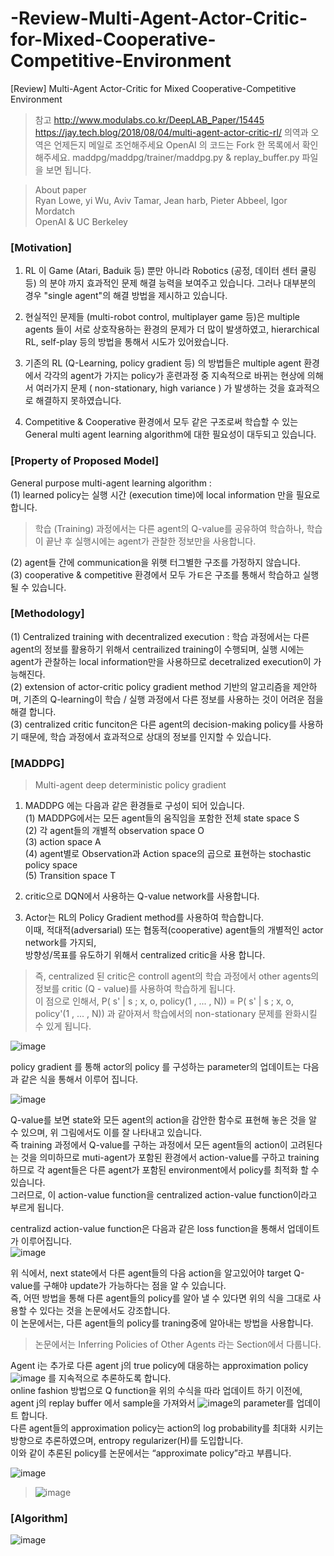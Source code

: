 # -Review-Multi-Agent-Actor-Critic-for-Mixed-Cooperative-Competitive-Environment
[Review] Multi-Agent Actor-Critic for Mixed Cooperative-Competitive Environment 

> 참고 
> http://www.modulabs.co.kr/DeepLAB_Paper/15445
> https://jay.tech.blog/2018/08/04/multi-agent-actor-critic-rl/
> 의역과 오역은 언제든지 메일로 조언해주세요
> OpenAI 의 코드는 Fork 한 목록에서 확인해주세요.
> maddpg/maddpg/trainer/maddpg.py & replay_buffer.py 파일을 보면 됩니다.  

> About paper  
> Ryan Lowe, yi Wu, Aviv Tamar, Jean harb, Pieter Abbeel, Igor Mordatch   
> OpenAI & UC Berkeley   

### [Motivation]
1. RL 이 Game (Atari, Baduik 등) 뿐만 아니라 Robotics (공정, 데이터 센터 쿨링 등) 의 분야 까지 효과적인 문제 해결 능력을 보여주고 있습니다. 그러나 대부분의 경우 "single agent"의 해결 방법을 제시하고 있습니다.  

2. 현실적인 문제들 (multi-robot control, multiplayer game 등)은 multiple agents 들이 서로 상호작용하는 환경의 문제가 더 많이 발생하였고, hierarchical RL, self-play 등의 방법을 통해서 시도가 있어왔습니다.  

3. 기존의 RL (Q-Learning, policy gradient 등) 의 방법들은 multiple agent 환경에서 각각의 agent가 가지는 policy가 훈련과정 중 지속적으로 바뀌는 현상에 의해서 여러가지 문제 ( non-stationary, high variance ) 가 발생하는 것을 효과적으로 해결하지 못하였습니다.  

4. Competitive & Cooperative 환경에서 모두 같은 구조로써 학습할 수 있는 General multi agent learning algorithm에 대한 필요성이 대두되고 있습니다.  

### [Property of Proposed Model]
General purpose multi-agent learning algorithm :  
(1) learned policy는 실행 시간 (execution time)에 local information 만을 필요로 합니다.  
> 학습 (Training) 과정에서는 다른 agent의 Q-value를 공유하여 학습하나, 학습이 끝난 후 실행시에는 agent가 관찰한 정보만을 사용합니다.  

(2) agent들 간에 communication을 위햇 터그별한 구조를 가정하지 않습니다.  
(3) cooperative & competitive 환경에서 모두 가ㅌ은 구조를 통해서 학습하고 실행될 수 있습니다.  

### [Methodology]
(1) Centralized training with decentralized execution : 학습 과정에서는 다른 agent의 정보를 활용하기 위해서 centrailized training이 수행되며, 실행 시에는 agent가 관찰하는 local information만을 사용하므로 decetralized execution이 가능해진다.   
(2) extension of actor-critic policy gradient method 기반의 알고리즘을 제안하며, 기존의 Q-learning이 학습 / 실행 과정에서 다른 정보를 사용하는 것이 어려운 점을 해결 합니다.  
(3) centralized critic funciton은 다른 agent의 decision-making policy를 사용하기 때문에, 학습 과정에서 효과적으로 상대의 정보를 인지할 수 있습니다.  

### [MADDPG]
> Multi-agent deep deterministic policy gradient   

1. MADDPG 에는 다음과 같은 환경들로 구성이 되어 있습니다.  
  (1) MADDPG에서는 모든 agent들의 움직임을 포함한 전체 state space S  
  (2) 각 agent들의 개별적 observation space O  
  (3) action space A  
  (4) agent별로 Observation과 Action space의 곱으로 표현하는 stochastic policy space   
  (5) Transition space T  

2. critic으로 DQN에서 사용하는 Q-value network를 사용합니다.  
3. Actor는 RL의 Policy Gradient method를 사용하여 학습합니다.  
이때, 적대적(adversarial) 또는 협동적(cooperative) agent들의 개별적인 actor network를 가지되,  
방향성/목표를 유도하기 위해서 centralized critic을 사용 합니다.  
> 즉, centralized 된 critic은 controll agent의 학습 과정에서 other agents의 정보를 critic (Q - value)를 사용하여 학습하게 됩니다.  
> 이 점으로 인해서, P( s' | s ; x, o, policy(1 , ... , N)) = P( s' | s ; x, o, policy'(1 , ... , N)) 과 같아져서 학습에서의 non-stationary 문제를 완화시킬 수 있게 됩니다.  

![image](https://user-images.githubusercontent.com/40893452/45659633-5e512280-bb30-11e8-80af-5220a2b04565.png)

policy gradient 를 통해 actor의 policy 를 구성하는 parameter의 업데이트는 다음과 같은 식을 통해서 이루어 집니다.  

![image](https://user-images.githubusercontent.com/40893452/45659771-fea74700-bb30-11e8-9d11-4d6dc912bf81.png)

Q-value를 보면 state와 모든 agent의 action을 감안한 함수로 표현해 놓은 것을 알 수 있으며, 위 그림에서도 이를 잘 나타내고 있습니다.  
즉 training 과정에서 Q-value를 구하는 과정에서 모든 agent들의 action이 고려된다는 것을 의미하므로 muti-agent가 포함된 환경에서 action-value를 구하고 training하므로 각 agent들은 다른 agent가 포함된 environment에서 policy를 최적화 할 수 있습니다.  
그러므로, 이 action-value function을 centralized action-value function이라고 부르게 됩니다.  

centralizd action-value function은 다음과 같은 loss function을 통해서 업데이트가 이루어집니다.  
![image](https://user-images.githubusercontent.com/40893452/45659847-3f9f5b80-bb31-11e8-8b94-6db1072898d6.png)  

위 식에서, next state에서 다른 agent들의 다음 action을 알고있어야 target Q-value를 구해야 update가 가능하다는 점을 알 수 있습니다.  
즉, 어떤 방법을 통해 다른 agent들의 policy를 알아 낼 수 있다면 위의 식을 그대로 사용할 수 있다는 것을 논문에서도 강조합니다.  
이 논문에서는, 다른 agent들의 policy를 traning중에 알아내는 방법을 사용합니다.  
> 논문에서는 Inferring Policies of Other Agents 라는 Section에서 다룹니다.  

Agent i는 추가로 다른 agent j의 true policy에 대응하는 approximation policy ![image](https://user-images.githubusercontent.com/40893452/45660139-4e3a4280-bb32-11e8-9d00-be5763ff402a.png) 를 지속적으로 추론하도록 합니다.  
online fashion 방법으로 Q function을 위의 수식을 따라 업데이트 하기 이전에, agent j의 replay buffer 에서 sample을 가져와서 ![image](https://user-images.githubusercontent.com/40893452/45660139-4e3a4280-bb32-11e8-9d00-be5763ff402a.png)의 parameter를 업데이트 합니다.  
다른 agent들의 approximation policy는 action의 log probability를 최대화 시키는 방향으로 추론하였으며, entropy regularizer(H)를 도입합니다.  
이와 같이 추론된 policy를 논문에서는 “approximate policy”라고 부릅니다.  

![image](https://user-images.githubusercontent.com/40893452/45660205-95c0ce80-bb32-11e8-9d93-6b0018b4417c.png)

> ![image](https://user-images.githubusercontent.com/40893452/45660415-9efe6b00-bb33-11e8-9db8-ec26f788266d.png)


### [Algorithm]
![image](https://user-images.githubusercontent.com/40893452/45660259-d9b3d380-bb32-11e8-890a-d0861ce26f50.png)


